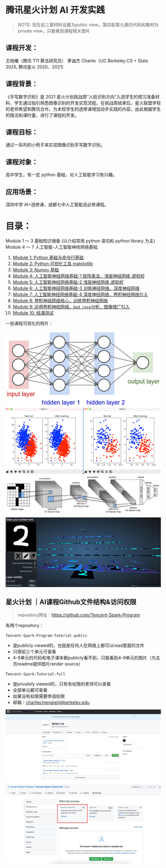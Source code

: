 # 腾讯星火计划 AI 开发实践

> NOTE: 现在前三章材料设置为public view，第四到第九章的代码和教材为private view，只能看到课程相关图片

## **课程开发**：

王晓曦（腾讯 T11 算法研究员）
季诚杰 Charlie（UC Berkeley CS + Stats 2025, 腾讯星火 2020、2021）

## **课程背景**：

《手写数字识别》是 2021 星火计划挑战周“人脸识别方向“入选学生的预习准备材料，学生通过指引熟悉图像识别的开发实现流程。在挑战周结束后，星火联盟学校的老师希望和腾讯合作，为本校学生的选修课增加动手实践的内容，由此根据学生的情况和课时量，进行了课程的开发。

## **课程目标**：

通过一系列的小例子来实现图像识别手写数字识别。

## **课程对象**：

高中学生，有一定 python 基础，对人工智能学习有兴趣。

## **应用场景**：

深圳中学 AI+选修课，成都七中人工智能选必修课程。

# 目录：

Module 1 ～ 3 基础知识储备 (以介绍常用 python 语句和 python library 为主)
Module 4 ～ 7 人工智能-人工智能神经网络基础

1. [Module 1: Python 基础与命令行基础](/Module1)
2. [Module 2: Python 可视化工具 matplotlib](/Module2)
3. [Module 3: Numpy 基础](/Module3)
4. [Module 4: 人工智能神经网络基础-1 矩阵乘法，浅层神经网络 _感知机_](/Module4)
5. [Module 5: 人工智能神经网络基础-2 浅层神经网络 _感知机_](/Module5)
6. [Module 6: 人工智能神经网络基础-3 训练神经网络，深度神经网络](/Module6)
7. [Module 7: 人工智能神经网络基础-4 深度神经网络，卷积神经网络引入](/Module7)
8. [Module 8: 卷积神经网络核心，训练卷积神经网络](/Module8)
9. [Module 9: 运用卷积神经网络，`bad case`分析，图像增广引入](/Module9)
10. [Module 10: 结课测试]()

一些课程可视化的照片：

![NN](/Module6/img/neural-net.png)
![train](/Module5/img/pytorch1.png)
![CNN](/Module8/img/Lenet-5%20architecture.jpeg)
![卷积神经网络](/Module8/img/CNN%20demo.png)

## 星火计划 ｜AI课程Github文件结构&访问权限
> repository网址：https://github.com/Tencent-Spark-Program

有两个repository：

`Tencent-Spark-Program-Tutorial-public`
- 是publicly viewed的，也就是任何人在网络上都可以read里面的文件
- 只限前三个单元可查看
- 4-9单元的代码和电子课本都publicly看不到，只能看到4-9单元的图片（为主页readme提供图片render source）

`Tencent-Spark-Tutorial-full`
- 是privately viewed的，只有有权限的老师可以查看
- 全部单元都可查看
- 如果没有权限需要申请权限
- 邮箱：charliechengjieji@berkeley.edu

![guide1](./guide1.png)
![guide2](./guide2.jpeg)
